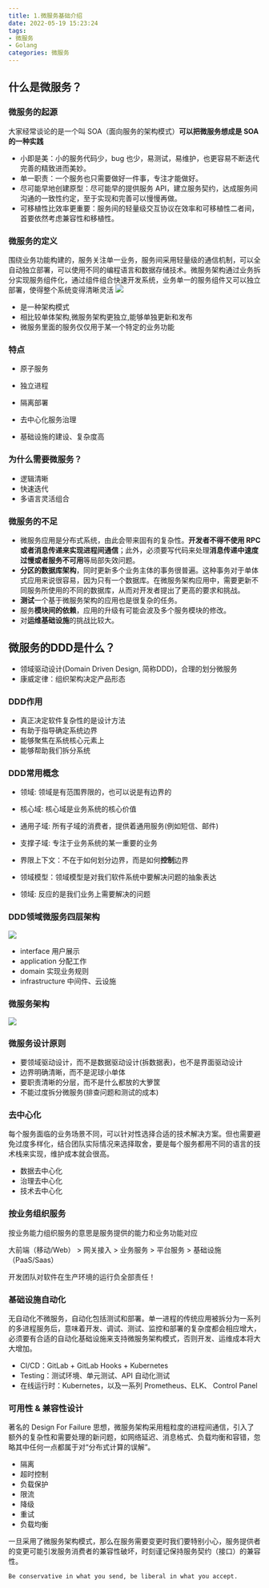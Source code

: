 ```yaml
---
title: 1.微服务基础介绍
date: 2022-05-19 15:23:24
tags: 
- 微服务
- Golang
categories: 微服务
---
```

## 什么是微服务？
### 微服务的起源
大家经常谈论的是一个叫 SOA（面向服务的架构模式）**可以把微服务想成是 SOA 的一种实践**

- 小即是美：小的服务代码少，bug 也少，易测试，易维护，也更容易不断迭代完善的精致进而美妙。
- 单一职责：一个服务也只需要做好一件事，专注才能做好。
- 尽可能早地创建原型：尽可能早的提供服务 API，建立服务契约，达成服务间沟通的一致性约定，至于实现和完善可以慢慢再做。
- 可移植性比效率更重要：服务间的轻量级交互协议在效率和可移植性二者间，首要依然考虑兼容性和移植性。

### 微服务的定义
围绕业务功能构建的，服务关注单一业务，服务间采用轻量级的通信机制，可以全自动独立部署，可以使用不同的编程语言和数据存储技术。微服务架构通过业务拆分实现服务组件化，通过组件组合快速开发系统，业务单一的服务组件又可以独立部署，使得整个系统变得清晰灵活
![](1-微服务基础介绍/2022-05-19-20-25-59.png)
- 是一种架构模式
- 相比较单体架构,微服务架构更独立,能够单独更新和发布
- 微服务里面的服务仅仅用于某一个特定的业务功能

### 特点
- 原子服务
- 独立进程
- 隔离部署
- 去中心化服务治理

- 基础设施的建设、复杂度高
### 为什么需要微服务？
- 逻辑清晰
- 快速迭代
- 多语言灵活组合

### 微服务的不足
- 微服务应用是分布式系统，由此会带来固有的复杂性。**开发者不得不使用 RPC 或者消息传递来实现进程间通信**；此外，必须要写代码来处理**消息传递中速度过慢或者服务不可用**等局部失效问题。
- **分区的数据库架构**，同时更新多个业务主体的事务很普遍。这种事务对于单体式应用来说很容易，因为只有一个数据库。在微服务架构应用中，需要更新不同服务所使用的不同的数据库，从而对开发者提出了更高的要求和挑战。
- **测试**一个基于微服务架构的应用也是很复杂的任务。
- 服务**模块间的依赖**，应用的升级有可能会波及多个服务模块的修改。
- 对**运维基础设施**的挑战比较大。
## 微服务的DDD是什么？
- 领域驱动设计(Domain Driven Design, 简称DDD)，合理的划分微服务
- 康威定律：组织架构决定产品形态

### DDD作用
- 真正决定软件复杂性的是设计方法
- 有助于指导确定系统边界
- 能够聚焦在系统核心元素上
- 能够帮助我们拆分系统

### DDD常用概念
- 领域: 领域是有范围界限的，也可以说是有边界的
- 核心域: 核心域是业务系统的核心价值
- 通用子域: 所有子域的消费者，提供着通用服务(例如短信、邮件)
- 支撑子域: 专注于业务系统的某一重要的业务

- 界限上下文：不在于如何划分边界，而是如何**控制**边界
- 领域模型：领域模型是对我们软件系统中要解决问题的抽象表达
- 领域: 反应的是我们业务上需要解决的问题

### DDD领域微服务四层架构
![](1-微服务基础介绍/2022-05-19-15-52-39.png)
- interface 用户展示
- application 分配工作
- domain 实现业务规则
- infrastructure 中间件、云设施

### 微服务架构
![](1-微服务基础介绍/2022-05-19-15-54-19.png)

### 微服务设计原则
- 要领域驱动设计，而不是数据驱动设计(拆数据表)，也不是界面驱动设计
- 边界明确清晰，而不是泥球小单体
- 要职责清晰的分层，而不是什么都放的大箩筐
- 不能过度拆分微服务(排查问题和测试的成本)

### 去中心化
每个服务面临的业务场景不同，可以针对性选择合适的技术解决方案。但也需要避免过度多样化，结合团队实际情况来选择取舍，要是每个服务都用不同的语言的技术栈来实现，维护成本就会很高。
- 数据去中心化
- 治理去中心化
- 技术去中心化


### 按业务组织服务
按业务能力组织服务的意思是服务提供的能力和业务功能对应

大前端（移动/Web） > 网关接入 > 业务服务 > 平台服务 > 基础设施（PaaS/Saas）

开发团队对软件在生产环境的运行负全部责任！

### 基础设施自动化
无自动化不微服务，自动化包括测试和部署。单一进程的传统应用被拆分为一系列的多进程服务后，意味着开发、调试、测试、监控和部署的复杂度都会相应增大，必须要有合适的自动化基础设施来支持微服务架构模式，否则开发、运维成本将大大增加。

- CI/CD：GitLab + GitLab Hooks + Kubernetes
- Testing：测试环境、单元测试、API 自动化测试
- 在线运行时：Kubernetes，以及一系列 Prometheus、ELK、 Control Panel
### 可用性 & 兼容性设计
著名的 Design For Failure 思想，微服务架构采用粗粒度的进程间通信，引入了额外的复杂性和需要处理的新问题，如网络延迟、消息格式、负载均衡和容错，忽略其中任何一点都属于对“分布式计算的误解”。

- 隔离
- 超时控制
- 负载保护 
- 限流
- 降级
- 重试
- 负载均衡

一旦采用了微服务架构模式，那么在服务需要变更时我们要特别小心，服务提供者的变更可能引发服务消费者的兼容性破坏，时刻谨记保持服务契约（接口）的兼容性。

    Be conservative in what you send, be liberal in what you accept.
